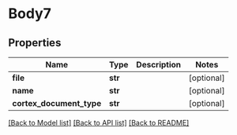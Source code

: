 # Body7

## Properties
Name | Type | Description | Notes
------------ | ------------- | ------------- | -------------
**file** | **str** |  | [optional] 
**name** | **str** |  | [optional] 
**cortex_document_type** | **str** |  | [optional] 

[[Back to Model list]](../README.md#documentation-for-models) [[Back to API list]](../README.md#documentation-for-api-endpoints) [[Back to README]](../README.md)

